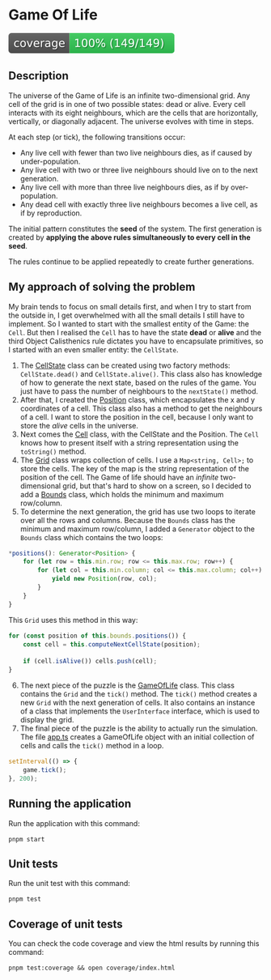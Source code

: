 # Game Of Life
    
![Coverage](badge.svg)

## Description

The universe of the Game of Life is an infinite two-dimensional grid. Any cell of the grid is in one of two possible states: dead or alive. Every cell interacts with its eight neighbours, which are the cells that are horizontally, vertically, or diagonally adjacent.
The universe evolves with time in steps.

At each step (or tick), the following transitions occur:
- Any live cell with fewer than two live neighbours dies, as if caused by under-population.
- Any live cell with two or three live neighbours should live on to the next generation.
- Any live cell with more than three live neighbours dies, as if by over-population.
- Any dead cell with exactly three live neighbours becomes a live cell, as if by reproduction.

The initial pattern constitutes the **seed** of the system. The first generation is created by **applying the above rules simultaneously to every cell in the seed**.

The rules continue to be applied repeatedly to create further generations.

## My approach of solving the problem

My brain tends to focus on small details first, and when I try to start from the outside in, I get overwhelmed with all the small details I still have to implement. So I wanted to start with the smallest entity of the Game: the `Cell`. But then I realised the `Cell` has to have the state **dead** or **alive** and the third Object Calisthenics rule dictates you have to encapsulate primitives, so I started with an even smaller entity: the `CellState`. 

1. The [CellState](src/cell-state.ts) class can be created using two factory methods: `CellState.dead()` and `CellState.alive()`. This class also has knowledge of how to generate the next state, based on the rules of the game. You just have to pass the number of neighbours to the `nextState()` method. 
2. After that, I created the [Position](src/position.ts) class, which encapsulates the x and y coordinates of a cell. This class also has a method to get the neighbours of a cell. I want to store the position in the cell, because I only want to store the _alive_ cells in the universe.
3. Next comes the [Cell](src/cell.ts) class, with the CellState and the Position. The `Cell` knows how to present itself with a string representation using the `toString()` method.
4. The [Grid](src/grid.ts) class wraps collection of cells. I use a `Map<string, Cell>;` to store the cells. The key of the map is the string representation of the position of the cell. The Game of life should have an _infinite_ two-dimensional grid, but that's hard to show on a screen, so I decided to add a [Bounds](src/bounds.ts) class, which holds the minimum and maximum row/column.
5. To determine the next generation, the grid has use two loops to iterate over all the rows and columns. Because the `Bounds` class has the minimum and maximum row/column, I added a `Generator` object to the `Bounds` class which contains the two loops:

```typescript
*positions(): Generator<Position> {
    for (let row = this.min.row; row <= this.max.row; row++) {
        for (let col = this.min.column; col <= this.max.column; col++) {
            yield new Position(row, col);
        }
    }
}
```

This `Grid` uses this method in this way:

```typescript
for (const position of this.bounds.positions()) {
    const cell = this.computeNextCellState(position);

    if (cell.isAlive()) cells.push(cell);
}
```
6. The next piece of the puzzle is the [GameOfLife](src/game-of-life.ts) class. This class contains the `Grid` and the `tick()` method. The `tick()` method creates a new `Grid` with the next generation of cells. It also contains an instance of a class that implements the `UserInterface` interface, which is used to display the grid.
7. The final piece of the puzzle is the ability to actually run the simulation. The file [app.ts](src/app.ts) creates a GameOfLife object with an initial collection of cells and calls the `tick()` method in a loop.

```typescript
setInterval(() => {
    game.tick();
}, 200);
```



## Running the application

Run the application with this command:

```shell
pnpm start
```

## Unit tests

Run the unit test with this command:

```shell
pnpm test
```

## Coverage of unit tests

You can check the code coverage and view the html results by running this command:

```shell
pnpm test:coverage && open coverage/index.html
```
